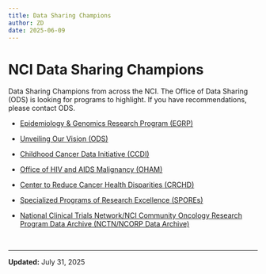 ```yaml
---
title: Data Sharing Champions
author: ZD
date: 2025-06-09
---
```


# NCI Data Sharing Champions

Data Sharing Champions from across the NCI. The Office of Data Sharing (ODS) is looking for programs to highlight. If you have recommendations, please contact ODS.

- [Epidemiology & Genomics Research Program (EGRP)](https://cbiit.github.io/ccdi-ods-content/pages/documents/data-sharing-champions/Epidemiology_and_Genomics_Research_Program.pdf)

- [Unveiling Our Vision (ODS)](https://cbiit.github.io/ccdi-ods-content/pages/documents/data-sharing-champions/Unveiling_Our_Vision.pdf)

- [Childhood Cancer Data Initiative (CCDI)](https://cbiit.github.io/ccdi-ods-content/pages/documents/data-sharing-champions/Childhood_Cancer_Data_Intiative.pdf)

- [Office of HIV and AIDS Malignancy (OHAM)](https://cbiit.github.io/ccdi-ods-content/pages/documents/data-sharing-champions/Office_of_HIV_and_AIDS_Malignancy.pdf)

- [Center to Reduce Cancer Health Disparities (CRCHD)](https://cbiit.github.io/ccdi-ods-content/pages/documents/data-sharing-champions/Center_to_Reduce_Cancer_Health_Disparities.pdf)

- [Specialized Programs of Research Excellence (SPOREs)](https://cbiit.github.io/ccdi-ods-content/pages/documents/data-sharing-champions/Specialized_Programs_of_Research_Excellence.pdf)

- [National Clinical Trials Network/NCI Community Oncology Research Program Data Archive (NCTN/NCORP Data Archive)](https://cbiit.github.io/ccdi-ods-content/pages/documents/data-sharing-champions/National_Clinical_Trials_Network_NCI_Community_Oncology_Research_Program_Data_Archive.pdf)

&nbsp;

---

**Updated:** July 31, 2025

